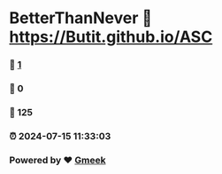 # BetterThanNever :link: https://Butit.github.io/ASC 
### :page_facing_up: [1](https://Butit.github.io/ASC/tag.html) 
### :speech_balloon: 0 
### :hibiscus: 125 
### :alarm_clock: 2024-07-15 11:33:03 
### Powered by :heart: [Gmeek](https://github.com/Meekdai/Gmeek)

